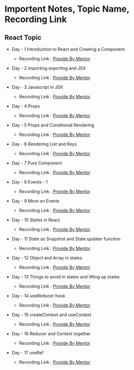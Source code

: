 # Importent Notes, Topic Name, Recording Link 

## React Topic
- Day - 1 Introduction to React and Creating a Component
    - Recording Link : [Provide By Mentor](https://www.youtube.com/watch?v=aqN86uQmqj8)

- Day - 2 Importing exporting and JSX
    - Recording Link : [Provide By Mentor](https://www.youtube.com/watch?v=AT2NceEzvFs)

- Day - 3 Javascript in JSX
    - Recording Link : [Provide By Mentor](https://www.youtube.com/watch?v=a0mafPm0NKk)

- Day - 4 Props
    - Recording Link : [Provide By Mentor](https://www.youtube.com/watch?v=wiKyKHzlysM)

- Day - 5 Props and Conditional Rendering
    - Recording Link : [Provide By Mentor](https://www.youtube.com/watch?v=jRPMJ6SMUE4)

- Day - 6 Rendering List and Keys
    - Recording Link : [Provide By Mentor](https://www.youtube.com/watch?v=hALGFU2MDVk)

- Day - 7 Pure Component
    - Recording Link : [Provide By Mentor](https://www.youtube.com/watch?v=Dqv1lEVJnmg)

- Day - 8 Events - 1
    - Recording Link : [Provide By Mentor](https://www.youtube.com/watch?v=Gt-Zc5X_gXc)

- Day - 9 More on Events
    - Recording Link : [Provide By Mentor](https://www.youtube.com/watch?v=XTxdrNL1xyY)

- Day - 10 States in React
    - Recording Link : [Provide By Mentor](https://www.youtube.com/watch?v=oLHEYVGWkgc)

- Day - 11 State as Snapshot and State updater function
    - Recording Link : [Provide By Mentor](https://www.youtube.com/watch?v=SEl_71ITQRI)

- Day - 12 Object and Array in states
    - Recording Link : [Provide By Mentor](https://www.youtube.com/watch?v=CnkD0jhq0ug)

- Day - 13 Things to avoid in states and lifting up states
    - Recording Link : [Provide By Mentor](https://www.youtube.com/watch?v=fGsCb-tNOtc)

- Day - 14 useReducer hook
    - Recording Link : [Provide By Mentor](https://www.youtube.com/watch?v=rSWHVnyUyaI)

- Day - 15 createContext and useContext
    - Recording Link : [Provide By Mentor](https://www.youtube.com/watch?v=z2eoTD-hOZA)

- Day - 16 Reducer and Context together
    - Recording Link : [Provide By Mentor](https://www.youtube.com/watch?v=i-S6oq7xZww)

- Day - 17 useRef
    - Recording Link : [Provide By Mentor](https://www.youtube.com/watch?v=QKJHheGmbTQ)